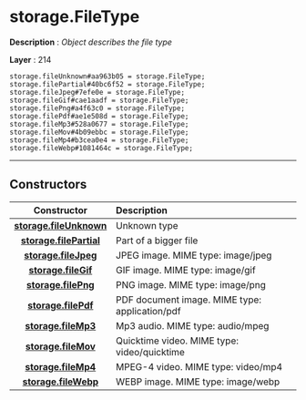 # storage.FileType

**Description** : *Object describes the file type*

**Layer** : 214

```tl
storage.fileUnknown#aa963b05 = storage.FileType;
storage.filePartial#40bc6f52 = storage.FileType;
storage.fileJpeg#7efe0e = storage.FileType;
storage.fileGif#cae1aadf = storage.FileType;
storage.filePng#a4f63c0 = storage.FileType;
storage.filePdf#ae1e508d = storage.FileType;
storage.fileMp3#528a0677 = storage.FileType;
storage.fileMov#4b09ebbc = storage.FileType;
storage.fileMp4#b3cea0e4 = storage.FileType;
storage.fileWebp#1081464c = storage.FileType;
```

---

## Constructors

| Constructor | Description |
| :---: | :--- |
| [**storage.fileUnknown**](constructor/storage.fileUnknown) | Unknown type |
| [**storage.filePartial**](constructor/storage.filePartial) | Part of a bigger file |
| [**storage.fileJpeg**](constructor/storage.fileJpeg) | JPEG image. MIME type: image/jpeg |
| [**storage.fileGif**](constructor/storage.fileGif) | GIF image. MIME type: image/gif |
| [**storage.filePng**](constructor/storage.filePng) | PNG image. MIME type: image/png |
| [**storage.filePdf**](constructor/storage.filePdf) | PDF document image. MIME type: application/pdf |
| [**storage.fileMp3**](constructor/storage.fileMp3) | Mp3 audio. MIME type: audio/mpeg |
| [**storage.fileMov**](constructor/storage.fileMov) | Quicktime video. MIME type: video/quicktime |
| [**storage.fileMp4**](constructor/storage.fileMp4) | MPEG-4 video. MIME type: video/mp4 |
| [**storage.fileWebp**](constructor/storage.fileWebp) | WEBP image. MIME type: image/webp |